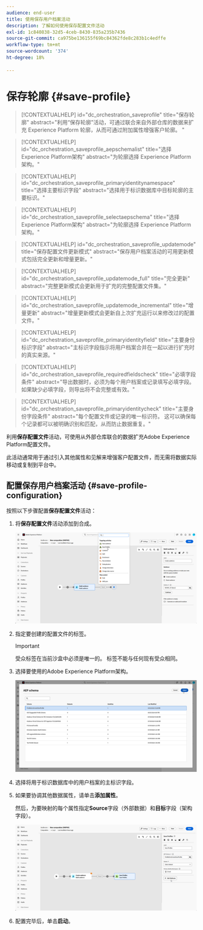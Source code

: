```yaml
---
audience: end-user
title: 使用保存用户档案活动
description: 了解如何使用保存配置文件活动
exl-id: 1c840838-32d5-4ceb-8430-835a235b7436
source-git-commit: ca975be136155f69bc84362fde8c283b1c4edffe
workflow-type: tm+mt
source-wordcount: '374'
ht-degree: 18%

---
```


# 保存轮廓 {#save-profile}

>[!CONTEXTUALHELP]
>id="dc_orchestration_saveprofile"
>title="保存轮廓"
>abstract="利用“保存轮廓”活动，可通过联合来自外部仓库的数据来扩充 Experience Platform 轮廓，从而可通过附加属性增强客户轮廓。 "

>[!CONTEXTUALHELP]
>id="dc_orchestration_saveprofile_aepschemalist"
>title="选择Experience Platform架构"
>abstract="为轮廓选择 Experience Platform 架构。"

>[!CONTEXTUALHELP]
>id="dc_orchestration_saveprofile_primaryidentitynamespace"
>title="选择主要标识字段"
>abstract="选择用于标识数据库中目标轮廓的主要标识。"

>[!CONTEXTUALHELP]
>id="dc_orchestration_saveprofile_selectaepschema"
>title="选择Experience Platform架构"
>abstract="为轮廓选择 Experience Platform 架构。"

>[!CONTEXTUALHELP]
>id="dc_orchestration_saveprofile_updatemode"
>title="保存配置文件更新模式"
>abstract="保存用户档案活动的可用更新模式包括完全更新和增量更新。"

>[!CONTEXTUALHELP]
>id="dc_orchestration_saveprofile_updatemode_full"
>title="完全更新"
>abstract="完整更新模式会更新用于扩充的完整配置文件集。"

>[!CONTEXTUALHELP]
>id="dc_orchestration_saveprofile_updatemode_incremental"
>title="增量更新"
>abstract="增量更新模式会更新自上次扩充运行以来修改过的配置文件。"

>[!CONTEXTUALHELP]
>id="dc_orchestration_saveprofile_primaryidentityfield"
>title="主要身份标识字段"
>abstract="主标识字段指示将用户档案合并在一起以进行扩充时的真实来源。"

>[!CONTEXTUALHELP]
>id="dc_orchestration_saveprofile_requiredfieldscheck"
>title="必填字段条件"
>abstract="导出数据时，必须为每个用户档案或记录填写必填字段。 如果缺少必填字段，则导出将不会完整或有效。"

>[!CONTEXTUALHELP]
>id="dc_orchestration_saveprofile_primaryidentitycheck"
>title="主要身份字段条件"
>abstract="每个配置文件或记录的唯一标识符。 这可以确保每个记录都可以被明确识别和匹配，从而防止数据重复。"

利用&#x200B;**保存配置文件**&#x200B;活动，可使用从外部仓库联合的数据扩充Adobe Experience Platform配置文件。

此活动通常用于通过引入其他属性和见解来增强客户配置文件，而无需将数据实际移动或复制到平台中。

## 配置保存用户档案活动 {#save-profile-configuration}

按照以下步骤配置&#x200B;**保存配置文件**&#x200B;活动：

1. 将&#x200B;**保存配置文件**&#x200B;活动添加到合成。

   ![](../assets/save-profile.png)

1. 指定要创建的配置文件的标签。

   >[!IMPORTANT]
   >
   >受众标签在当前沙盒中必须是唯一的。 标签不能与任何现有受众相同。

1. 选择要使用的Adobe Experience Platform架构。

   ![](../assets/save-profile-2.png)

1. 选择将用于标识数据库中的用户档案的主标识字段。

1. 如果要协调其他数据属性，请单击&#x200B;**添加属性**。

   然后，为要映射的每个属性指定&#x200B;**Source**&#x200B;字段（外部数据）和&#x200B;**目标**&#x200B;字段（架构字段）。

   ![](../assets/save-profile-3.png)

1. 配置完毕后，单击&#x200B;**启动**。
